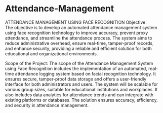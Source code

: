 # Attendance-Management
ATTENDANCE MANAGEMENT USING FACE RECOGNITION
Objective:  
The objective is to develop an automated attendance management system using face    recognition technology to improve accuracy, prevent proxy attendance, and streamline the attendance process. The system aims to reduce administrative overhead, ensure real-time, tamper-proof records, and enhance security, providing a reliable and efficient solution for both educational and organizational environments.




Scope of the Project: 
          The scope of the Attendance Management System using Face Recognition includes the implementation of an automated, real-time attendance logging system based on facial recognition technology. It ensures secure, tamper-proof data storage and offers a user-friendly interface for both administrators and users. The system will be scalable for various group sizes, suitable for educational institutions and workplaces. It also includes data analytics for attendance trends and can integrate with existing platforms or databases. The solution ensures accuracy, efficiency, and security in attendance management.

